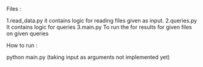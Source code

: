 
Files :

1.read_data.py
  it contains logic for reading files given as input.
2.queries.py
  It contains logic for queries
3.main.py
  To run the for results for given files on given queries


How to run :

  python main.py
  (taking input as arguments not implemented yet)
